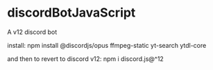 # discordBotJavaScript
A v12 discord bot

install:
npm install @discordjs/opus ffmpeg-static yt-search ytdl-core 

and then to revert to discord v12:
npm i discord.js@^12
